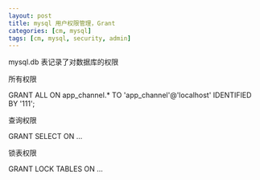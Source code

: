 ```yaml
---
layout: post
title: mysql 用户权限管理，Grant
categories: [cm, mysql]
tags: [cm, mysql, security, admin]
---
```


mysql.db 表记录了对数据库的权限

所有权限

GRANT ALL ON app_channel.* TO 'app_channel'@'localhost' IDENTIFIED BY '111';

查询权限

GRANT SELECT ON ...

锁表权限

GRANT LOCK TABLES ON ...


